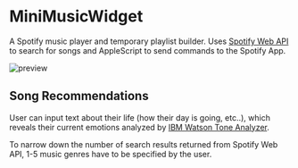 # MiniMusicWidget
A Spotify music player and temporary playlist builder. Uses [Spotify Web API](https://developer.spotify.com/documentation/web-api/) to search for songs and AppleScript to send commands to the Spotify App.

![preview](https://github.com/[Zandew]/[MiniMusicWidget]/blob/[master]/preview.png?raw=true)

## Song Recommendations
User can input text about their life (how their day is going, etc..), which reveals their current emotions analyzed by [IBM Watson Tone Analyzer](https://www.ibm.com/watson/services/tone-analyzer/). 

To narrow down the number of search results returned from Spotify Web API, 1-5 music genres have to be specified by the user.
